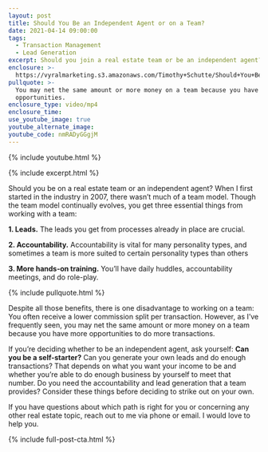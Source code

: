 ```yaml
---
layout: post
title: Should You Be an Independent Agent or on a Team?
date: 2021-04-14 09:00:00
tags:
  - Transaction Management
  - Lead Generation
excerpt: Should you join a real estate team or be an independent agent?
enclosure: >-
  https://vyralmarketing.s3.amazonaws.com/Timothy+Schutte/Should+You+Be+an+Independent+Agent+or+on+a+Team_.mp4
pullquote: >-
  You may net the same amount or more money on a team because you have more
  opportunities.
enclosure_type: video/mp4
enclosure_time:
use_youtube_image: true
youtube_alternate_image:
youtube_code: nmRADyGGgjM
---
```

{% include youtube.html %}

{% include excerpt.html %}

Should you be on a real estate team or an independent agent? When I first started in the industry in 2007, there wasn’t much of a team model. Though the team model continually evolves, you get three essential things from working with a team:

**1\. Leads.** The leads you get from processes already in place are crucial.

**2\. Accountability.** Accountability is vital for many personality types, and sometimes a team is more suited to certain personality types than others

**3\. More hands-on training.** You’ll have daily huddles, accountability meetings, and do role-play.

{% include pullquote.html %}

Despite all those benefits, there is one disadvantage to working on a team: You often receive a lower commission split per transaction. However, as I’ve frequently seen, you may net the same amount or more money on a team because you have more opportunities to do more transactions.&nbsp;

If you’re deciding whether to be an independent agent, ask yourself: **Can you be a self-starter?** Can you generate your own leads and do enough transactions? That depends on what you want your income to be and whether you’re able to do enough business by yourself to meet that number. Do you need the accountability and lead generation that a team provides? Consider these things before deciding to strike out on your own.&nbsp;

If you have questions about which path is right for you or concerning any other real estate topic, reach out to me via phone or email. I would love to help you.

{% include full-post-cta.html %}
